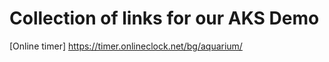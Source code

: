 # Collection of links for our AKS Demo



[Online timer] https://timer.onlineclock.net/bg/aquarium/
